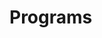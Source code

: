 # Programs


































































































































































































































